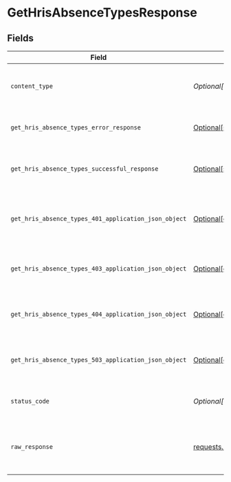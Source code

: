 # GetHrisAbsenceTypesResponse


## Fields

| Field                                                                                                                              | Type                                                                                                                               | Required                                                                                                                           | Description                                                                                                                        |
| ---------------------------------------------------------------------------------------------------------------------------------- | ---------------------------------------------------------------------------------------------------------------------------------- | ---------------------------------------------------------------------------------------------------------------------------------- | ---------------------------------------------------------------------------------------------------------------------------------- |
| `content_type`                                                                                                                     | *Optional[str]*                                                                                                                    | :heavy_check_mark:                                                                                                                 | HTTP response content type for this operation                                                                                      |
| `get_hris_absence_types_error_response`                                                                                            | [Optional[shared.GetHrisAbsenceTypesErrorResponse]](undefined/models/shared/gethrisabsencetypeserrorresponse.md)                   | :heavy_minus_sign:                                                                                                                 | GET /hris/absence-types Error response                                                                                             |
| `get_hris_absence_types_successful_response`                                                                                       | [Optional[shared.GetHrisAbsenceTypesSuccessfulResponse]](undefined/models/shared/gethrisabsencetypessuccessfulresponse.md)         | :heavy_minus_sign:                                                                                                                 | GET /hris/absence-types Successful response                                                                                        |
| `get_hris_absence_types_401_application_json_object`                                                                               | [Optional[operations.GetHrisAbsenceTypes401ApplicationJSON]](undefined/models/operations/gethrisabsencetypes401applicationjson.md) | :heavy_minus_sign:                                                                                                                 | Returned when the authentication header was invalid or missing.                                                                    |
| `get_hris_absence_types_403_application_json_object`                                                                               | [Optional[operations.GetHrisAbsenceTypes403ApplicationJSON]](undefined/models/operations/gethrisabsencetypes403applicationjson.md) | :heavy_minus_sign:                                                                                                                 | Returned when the passed integration is inactive.                                                                                  |
| `get_hris_absence_types_404_application_json_object`                                                                               | [Optional[operations.GetHrisAbsenceTypes404ApplicationJSON]](undefined/models/operations/gethrisabsencetypes404applicationjson.md) | :heavy_minus_sign:                                                                                                                 | Returned when a requested resource is not found.                                                                                   |
| `get_hris_absence_types_503_application_json_object`                                                                               | [Optional[operations.GetHrisAbsenceTypes503ApplicationJSON]](undefined/models/operations/gethrisabsencetypes503applicationjson.md) | :heavy_minus_sign:                                                                                                                 | Returned when no sync has finished successfully yet                                                                                |
| `status_code`                                                                                                                      | *Optional[int]*                                                                                                                    | :heavy_check_mark:                                                                                                                 | HTTP response status code for this operation                                                                                       |
| `raw_response`                                                                                                                     | [requests.Response](https://requests.readthedocs.io/en/latest/api/#requests.Response)                                              | :heavy_minus_sign:                                                                                                                 | Raw HTTP response; suitable for custom response parsing                                                                            |
